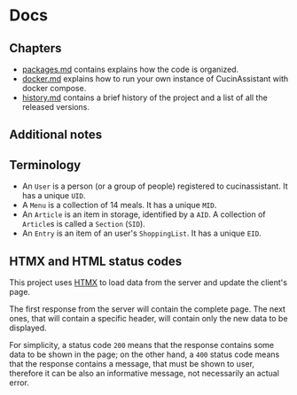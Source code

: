 # Docs

## Chapters

- [packages.md](packages.md) contains explains how the code is organized.
- [docker.md](docker.md) explains how to run your own instance of CucinAssistant with docker compose.
- [history.md](history.md) contains a brief history of the project and a list of all the released versions.

## Additional notes

## Terminology

- An `User` is a person (or a group of people) registered to cucinassistant. It has a unique `UID`.
- A `Menu` is a collection of 14 meals. It has a unique `MID`.
- An `Article` is an item in storage, identified by a `AID`. A collection of `Article`s is called a `Section` (`SID`).
- An `Entry` is an item of an user's `ShoppingList`. It has a unique `EID`.

## HTMX and HTML status codes

This project uses [HTMX](https://htmx.org/) to load data from the server and update the client's
page.

The first response from the server will contain the complete page. The next ones, that will contain
a specific header, will contain only the new data to be displayed.

For simplicity, a status code `200` means that the response contains some data to be shown in the page;
on the other hand, a `400` status code means that the response contains a message, that must be shown to
user, therefore it can be also an informative message, not necessarily an actual error.
